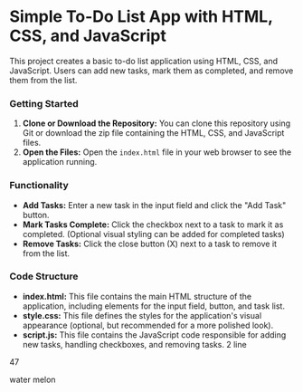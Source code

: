 # Simple To-Do List App with HTML, CSS, and JavaScript

This project creates a basic to-do list application using HTML, CSS, and JavaScript. Users can add new tasks, mark them as completed, and remove them from the list.

### Getting Started

1. **Clone or Download the Repository:** You can clone this repository using Git or download the zip file containing the HTML, CSS, and JavaScript files.
2. **Open the Files:** Open the `index.html` file in your web browser to see the application running.

### Functionality

-   **Add Tasks:** Enter a new task in the input field and click the "Add Task" button.
-   **Mark Tasks Complete:** Click the checkbox next to a task to mark it as completed. (Optional visual styling can be added for completed tasks)
-   **Remove Tasks:** Click the close button (X) next to a task to remove it from the list.

### Code Structure

-   **index.html:** This file contains the main HTML structure of the application, including elements for the input field, button, and task list.
-   **style.css:** This file defines the styles for the application's visual appearance (optional, but recommended for a more polished look).
-   **script.js:** This file contains the JavaScript code responsible for adding new tasks, handling checkboxes, and removing tasks.
2 line

47

water melon 
